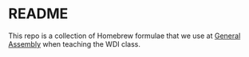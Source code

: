 # README

This repo is a collection of Homebrew formulae that we use at [General Assembly](https://generalassemb.ly/) when teaching the WDI class.

